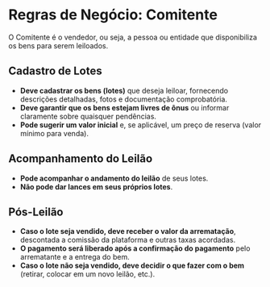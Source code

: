 # Regras de Negócio: Comitente

O Comitente é o vendedor, ou seja, a pessoa ou entidade que disponibiliza os bens para serem leiloados.

## Cadastro de Lotes
- **Deve cadastrar os bens (lotes)** que deseja leiloar, fornecendo descrições detalhadas, fotos e documentação comprobatória.
- **Deve garantir que os bens estejam livres de ônus** ou informar claramente sobre quaisquer pendências.
- **Pode sugerir um valor inicial** e, se aplicável, um preço de reserva (valor mínimo para venda).

## Acompanhamento do Leilão
- **Pode acompanhar o andamento do leilão** de seus lotes.
- **Não pode dar lances em seus próprios lotes**.

## Pós-Leilão
- **Caso o lote seja vendido, deve receber o valor da arrematação**, descontada a comissão da plataforma e outras taxas acordadas.
- **O pagamento será liberado após a confirmação do pagamento** pelo arrematante e a entrega do bem.
- **Caso o lote não seja vendido, deve decidir o que fazer com o bem** (retirar, colocar em um novo leilão, etc.).
